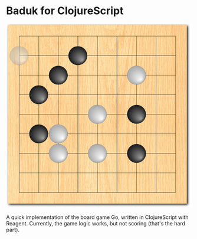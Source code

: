 # Baduk for ClojureScript

![Go](Go.png)

A quick implementation of the board game Go, written in ClojureScript with Reagent.
Currently, the game logic works, but not scoring (that's the hard part).
